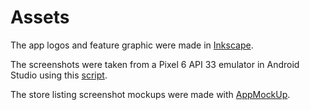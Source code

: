 # Assets

The app logos and feature graphic were made in [Inkscape](https://inkscape.org/).

The screenshots were taken from a Pixel 6 API 33 emulator in Android Studio using this [script](../scripts/record_screenshots.sh).

The store listing screenshot mockups were made with [AppMockUp](https://app-mockup.com/).
